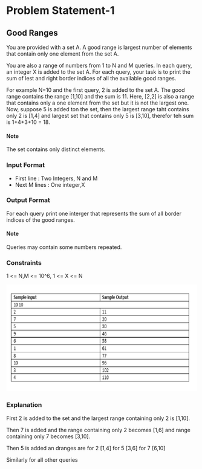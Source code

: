 # Problem Statement-1

## Good Ranges

You are provided with a set A. A good range is largest number of elements that contain only one element from the set A.

You are also a range of numbers from 1 to N and M queries. In each query, an integer X is added to the set A. For 
each query, your task is to print the sum of lest and right border indices of all the available good ranges.

For example N=10 and the first query, 2 is added to the set A. The good range contains the range [1,10] and the sum is 11. Here, [2,2] is also 
a range that contains only a one element from the set but it is not the largest one. Now, suppose 5 is added ton the set, then the largest 
range taht contains only 2 is [1,4] and largest set that contains only 5 is [3,10], therefor teh sum is 1+4+3+10 = 18.

#### Note
The set contains only distinct elements.

### Input Format
* First line : Two Integers, N and M
* Next M lines : One integer,X

### Output Format
For each query print one interger that represents the sum of all border indices of the good ranges.

#### Note
Queries may contain some numbers repeated.

### Constraints
1 <= N,M <= 10^6, 1 <= X <= N

![](Ioformat.png)

### Explanation

First 2 is added to the set and the largest range containing only 2 is [1,10].

Then 7 is added and the range containing only 2 becomes [1,6] and range containing only 7 becomes [3,10].

Then 5 is added an dranges are 
for 2 [1,4]
for 5 [3,6]
for 7 [6,10]

Similarly for all other queries

